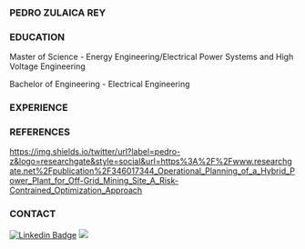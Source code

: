 ### PEDRO ZULAICA REY

### EDUCATION

Master of Science - Energy Engineering/Electrical Power Systems and High Voltage Engineering

Bachelor of Engineering - Electrical Engineering

### EXPERIENCE

### REFERENCES
https://img.shields.io/twitter/url?label=pedro-z&logo=researchgate&style=social&url=https%3A%2F%2Fwww.researchgate.net%2Fpublication%2F346017344_Operational_Planning_of_a_Hybrid_Power_Plant_for_Off-Grid_Mining_Site_A_Risk-Contrained_Optimization_Approach

### CONTACT

[![Linkedin Badge](https://img.shields.io/badge/-zulaicareyDashpedro-blue?style=flat-square&logo=Linkedin&logoColor=white&link=https://www.linkedin.com/in/zulaicarey-pedro/)](https://www.linkedin.com/in/zulaicarey-pedro/) [![](https://img.shields.io/badge/-PedroZR-%23181717?style=flat-square&logo=github)](https://github.com/ZulaicaRey-Pedro)
